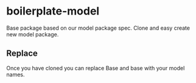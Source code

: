 # boilerplate-model
Base package based on our model package spec. Clone and easy create new model package.

## Replace

Once you have cloned you can replace Base and base with your model names.
